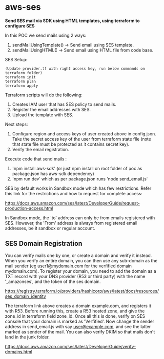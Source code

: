 # aws-ses
**Send SES mail via SDK using HTML templates, using terraform to configure SES**

In this POC we send mails using 2 ways:
1. sendMailUsingTemplate() -> Send email using SES template.
2. sendMailUsingHTML() -> Send email using HTML file from code base.

SES Setup:
```
(Update provider.tf with right access key, run below commands on terraform folder)
terraform init
terraform plan
terraform apply
```
Terraform scripts will do the following:
1. Creates IAM user that has SES policy to send mails. 
2. Register the email addresses with SES.
3. Upload the template with SES.

Next steps:
1. Configure region and access keys of user created above in config.json. Take the secret access key of the user from terraform state file (note that state file must be protected as it contains secret key).
2. Verify the email registration.

Execute code that send mails :
1. 'npm install aws-sdk' (or just npm install on root folder of poc as package.json has aws-sdk dependency)
2. 'npm run dev' which as per package.json runs 'node send_email.js'


SES by default works in Sandbox mode which has few restrictions. Refer this link for the restrictions and how to request for complete access:

https://docs.aws.amazon.com/ses/latest/DeveloperGuide/request-production-access.html

In Sandbox mode, the 'to' address can only be from emails registered with SES. However, the 'From' address is always from registered email addresses, be it sandbox or regular account.

## SES Domain Registration
You can verify mails one by one, or create a domain and verify it instead. When you verify an entire domain, you can then use any sub-domain as the mail sender (eg user1@mydomain.com for the verfified domain mydomain.com). To register your domain, you need to add the domain as a TXT record with your DNS provider (R53 or third party) with the name '_amazonses', and the token of the ses domain. 

https://registry.terraform.io/providers/hashicorp/aws/latest/docs/resources/ses_domain_identity

The terraform link above creates a domain example.com, and registers it with R53. Before running this, create a R53 hosted zone, and give the zone_id in terraform field zone_id. Once all this is done, verify on SES console that your domain is marked as 'Verfified'. Now change the sender address in send_email.js with say user@example.com, and see the latter marked as sender of the mail. You can also verify DKIM so that mails don't land in the junk folder.

https://docs.aws.amazon.com/ses/latest/DeveloperGuide/verify-domains.html
